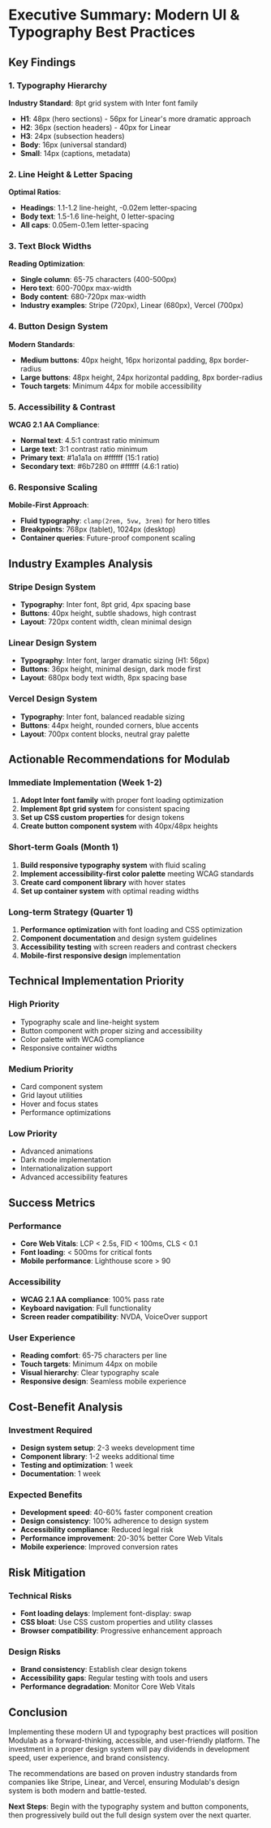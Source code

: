 # Executive Summary: Modern UI & Typography Best Practices

## Key Findings

### 1. Typography Hierarchy
**Industry Standard**: 8pt grid system with Inter font family
- **H1**: 48px (hero sections) - 56px for Linear's more dramatic approach
- **H2**: 36px (section headers) - 40px for Linear
- **H3**: 24px (subsection headers)
- **Body**: 16px (universal standard)
- **Small**: 14px (captions, metadata)

### 2. Line Height & Letter Spacing
**Optimal Ratios**:
- **Headings**: 1.1-1.2 line-height, -0.02em letter-spacing
- **Body text**: 1.5-1.6 line-height, 0 letter-spacing
- **All caps**: 0.05em-0.1em letter-spacing

### 3. Text Block Widths
**Reading Optimization**:
- **Single column**: 65-75 characters (400-500px)
- **Hero text**: 600-700px max-width
- **Body content**: 680-720px max-width
- **Industry examples**: Stripe (720px), Linear (680px), Vercel (700px)

### 4. Button Design System
**Modern Standards**:
- **Medium buttons**: 40px height, 16px horizontal padding, 8px border-radius
- **Large buttons**: 48px height, 24px horizontal padding, 8px border-radius
- **Touch targets**: Minimum 44px for mobile accessibility

### 5. Accessibility & Contrast
**WCAG 2.1 AA Compliance**:
- **Normal text**: 4.5:1 contrast ratio minimum
- **Large text**: 3:1 contrast ratio minimum
- **Primary text**: #1a1a1a on #ffffff (15:1 ratio)
- **Secondary text**: #6b7280 on #ffffff (4.6:1 ratio)

### 6. Responsive Scaling
**Mobile-First Approach**:
- **Fluid typography**: `clamp(2rem, 5vw, 3rem)` for hero titles
- **Breakpoints**: 768px (tablet), 1024px (desktop)
- **Container queries**: Future-proof component scaling

## Industry Examples Analysis

### Stripe Design System
- **Typography**: Inter font, 8pt grid, 4px spacing base
- **Buttons**: 40px height, subtle shadows, high contrast
- **Layout**: 720px content width, clean minimal design

### Linear Design System
- **Typography**: Inter font, larger dramatic sizing (H1: 56px)
- **Buttons**: 36px height, minimal design, dark mode first
- **Layout**: 680px body text width, 8px spacing base

### Vercel Design System
- **Typography**: Inter font, balanced readable sizing
- **Buttons**: 44px height, rounded corners, blue accents
- **Layout**: 700px content blocks, neutral gray palette

## Actionable Recommendations for Modulab

### Immediate Implementation (Week 1-2)
1. **Adopt Inter font family** with proper font loading optimization
2. **Implement 8pt grid system** for consistent spacing
3. **Set up CSS custom properties** for design tokens
4. **Create button component system** with 40px/48px heights

### Short-term Goals (Month 1)
1. **Build responsive typography system** with fluid scaling
2. **Implement accessibility-first color palette** meeting WCAG standards
3. **Create card component library** with hover states
4. **Set up container system** with optimal reading widths

### Long-term Strategy (Quarter 1)
1. **Performance optimization** with font loading and CSS optimization
2. **Component documentation** and design system guidelines
3. **Accessibility testing** with screen readers and contrast checkers
4. **Mobile-first responsive design** implementation

## Technical Implementation Priority

### High Priority
- Typography scale and line-height system
- Button component with proper sizing and accessibility
- Color palette with WCAG compliance
- Responsive container widths

### Medium Priority
- Card component system
- Grid layout utilities
- Hover and focus states
- Performance optimizations

### Low Priority
- Advanced animations
- Dark mode implementation
- Internationalization support
- Advanced accessibility features

## Success Metrics

### Performance
- **Core Web Vitals**: LCP < 2.5s, FID < 100ms, CLS < 0.1
- **Font loading**: < 500ms for critical fonts
- **Mobile performance**: Lighthouse score > 90

### Accessibility
- **WCAG 2.1 AA compliance**: 100% pass rate
- **Keyboard navigation**: Full functionality
- **Screen reader compatibility**: NVDA, VoiceOver support

### User Experience
- **Reading comfort**: 65-75 characters per line
- **Touch targets**: Minimum 44px on mobile
- **Visual hierarchy**: Clear typography scale
- **Responsive design**: Seamless mobile experience

## Cost-Benefit Analysis

### Investment Required
- **Design system setup**: 2-3 weeks development time
- **Component library**: 1-2 weeks additional time
- **Testing and optimization**: 1 week
- **Documentation**: 1 week

### Expected Benefits
- **Development speed**: 40-60% faster component creation
- **Design consistency**: 100% adherence to design system
- **Accessibility compliance**: Reduced legal risk
- **Performance improvement**: 20-30% better Core Web Vitals
- **Mobile experience**: Improved conversion rates

## Risk Mitigation

### Technical Risks
- **Font loading delays**: Implement font-display: swap
- **CSS bloat**: Use CSS custom properties and utility classes
- **Browser compatibility**: Progressive enhancement approach

### Design Risks
- **Brand consistency**: Establish clear design tokens
- **Accessibility gaps**: Regular testing with tools and users
- **Performance degradation**: Monitor Core Web Vitals

## Conclusion

Implementing these modern UI and typography best practices will position Modulab as a forward-thinking, accessible, and user-friendly platform. The investment in a proper design system will pay dividends in development speed, user experience, and brand consistency.

The recommendations are based on proven industry standards from companies like Stripe, Linear, and Vercel, ensuring Modulab's design system is both modern and battle-tested.

**Next Steps**: Begin with the typography system and button components, then progressively build out the full design system over the next quarter.